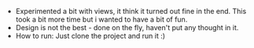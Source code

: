 - Experimented a bit with views, it think it turned out fine in the end. This took a bit more time but i wanted to have a bit of fun.
- Design is not the best - done on the fly, haven't put any thought in it.
- How to run: Just clone the project and run it :)